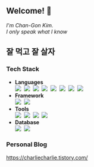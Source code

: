 ## Welcome! 👋
_I'm Chan-Gon Kim._</br>
_I only speak what I know_

## 잘 먹고 잘 살자 </br> 

<!-- 개발 언어와 관련 지식은 우리가 살아가면서 사용하는 언어(Language)처럼 개발 세계의 의사소통 수단입니다.</br>
개발자가 자신이 사용하는 언어와 기술에 대해 명확한 지식을 가지고 있어야 하는 이유는 다음과 같다고 생각합니다.

- 개발자는 무엇 때문에, 왜 이런 기술을 사용하고, 왜 이런 코드가 나왔는지 명확하게 설명할 수 있어야 한다.
- 개발자는 다른 사람의 코드를 읽고 어떤 의도로 만들었고, 얼마만큼의 노력이 들어갔는지 제대로 이해할 수 있어야 한다.

자신의 언어를 통해 자신있고 명확하게 의사를 전달 할 수 있는 사람이 되고자 꾸준히 기록하고 공부합니다.</br>
어제보다 오늘 조금 더 발전된 모습을 보여주고 싶습니다.</br>

감사합니다.
-->

### Tech Stack
- **Languages** </br>
<img src="https://img.shields.io/badge/Java-007396?style=for-the-badge&logo=Java&logoColor=white"/></a>&nbsp;
<img src="https://img.shields.io/badge/PHP-777BB4?style=for-the-badge&logo=php&logoColor=white"/></a>&nbsp;
<img src="https://img.shields.io/badge/c++-00599CC?style=for-the-badge&logo=Oracle&logoColor=white"/></a>&nbsp;
<img src="https://img.shields.io/badge/HTML5-E34F26?style=for-the-badge&logo=HTML5&logoColor=white"/></a>&nbsp;
<img src="https://img.shields.io/badge/CSS3-1572B6?style=for-the-badge&logo=CSS3&logoColor=white"/></a>&nbsp; 
<img src="https://img.shields.io/badge/JavaScript-F7DF1E?style=for-the-badge&logo=JavaScript&logoColor=black"/></a>&nbsp;
<img src="https://img.shields.io/badge/jquery-0769AD?style=for-the-badge&logo=jquery&logoColor=black"/></a>&nbsp;
<img src="https://img.shields.io/badge/vue.js-4FC08D?style=for-the-badge&logo=vue.js&logoColor=white"></a>&nbsp;
- **Framework** </br>
<img src="https://img.shields.io/badge/spring-6DB33F?style=for-the-badge&logo=Spring&logoColor=white"/></a>&nbsp;
<img src="https://img.shields.io/badge/laravel-FF2D20?style=for-the-badge&logo=Spring&logoColor=white"/></a>&nbsp;
- **Tools** </br>
<img src="https://img.shields.io/badge/gitHub-181717?style=for-the-badge&logo=GitHub&logoColor=white"/></a>&nbsp;
<img src="https://img.shields.io/badge/docker-2496ED?style=for-the-badge&logo=GitHub&logoColor=white"/></a>&nbsp;
<img src="https://img.shields.io/badge/jenkins-D24939?style=for-the-badge&logo=GitHub&logoColor=white"/></a>&nbsp;
<img src="https://img.shields.io/badge/redis-DC382D?style=for-the-badge&logo=GitHub&logoColor=white"/></a>&nbsp;
- **Database** </br>
<img src="https://img.shields.io/badge/oracle-F80000?style=for-the-badge&logo=Oracle&logoColor=white"/></a>&nbsp;
<img src="https://img.shields.io/badge/postgreSQL-316192?style=for-the-badge&logo=postgresql&logoColor=white"/></a>&nbsp;

### Personal Blog
https://charliecharlie.tistory.com/
